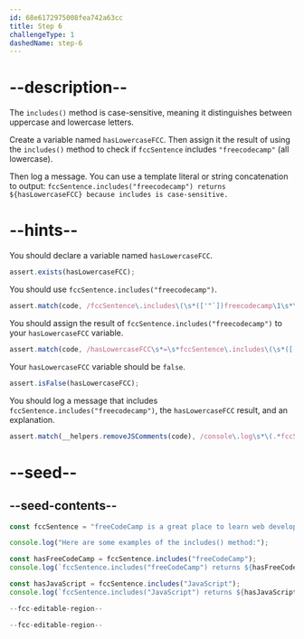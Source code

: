 ```yaml
---
id: 68e6172975008fea742a63cc
title: Step 6
challengeType: 1
dashedName: step-6
---
```


# --description--

The `includes()` method is case-sensitive, meaning it distinguishes between uppercase and lowercase letters.

Create a variable named `hasLowercaseFCC`. Then assign it the result of using the `includes()` method to check if `fccSentence` includes `"freecodecamp"` (all lowercase).

Then log a message. You can use a template literal or string concatenation to output: `fccSentence.includes("freecodecamp") returns ${hasLowercaseFCC} because includes is case-sensitive.`

# --hints--

You should declare a variable named `hasLowercaseFCC`.

```js
assert.exists(hasLowercaseFCC);
```

You should use `fccSentence.includes("freecodecamp")`.

```js
assert.match(code, /fccSentence\.includes\(\s*(['"`])freecodecamp\1\s*\)/);
```

You should assign the result of `fccSentence.includes("freecodecamp")` to your `hasLowercaseFCC` variable.

```js
assert.match(code, /hasLowercaseFCC\s*=\s*fccSentence\.includes\(\s*(['"`])freecodecamp\1\s*\)/);
```

Your `hasLowercaseFCC` variable should be `false`.

```js
assert.isFalse(hasLowercaseFCC);
```

You should log a message that includes `fccSentence.includes("freecodecamp")`, the `hasLowercaseFCC` result, and an explanation.

```js
assert.match(__helpers.removeJSComments(code), /console\.log\s*\(.*fccSentence\.includes.*freecodecamp.*hasLowercaseFCC.*\)/);
```

# --seed--

## --seed-contents--

```js
const fccSentence = "freeCodeCamp is a great place to learn web development.";

console.log("Here are some examples of the includes() method:");

const hasFreeCodeCamp = fccSentence.includes("freeCodeCamp");
console.log(`fccSentence.includes("freeCodeCamp") returns ${hasFreeCodeCamp} because the word "freeCodeCamp" is in the sentence.`);

const hasJavaScript = fccSentence.includes("JavaScript");
console.log(`fccSentence.includes("JavaScript") returns ${hasJavaScript} because the word "JavaScript" is not in the sentence.`);

--fcc-editable-region--

--fcc-editable-region--
```
